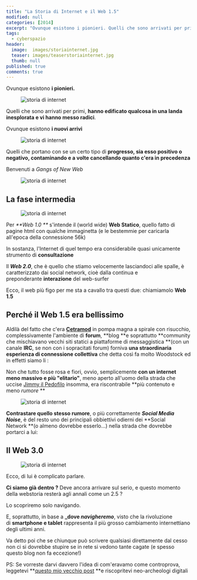 ```yaml
---
title: "La Storia di Internet e il Web 1.5"
modified: null
categories: [2014]
excerpt: "Ovunque esistono i pionieri. Quelli che sono arrivati per primi, hanno edificato qualcosa in una landa inesplorata e vi hanno messo radici..."
tags:
  - cyberspazio
header:  
  image:  images/storiainternet.jpg
  teaser: images/teaserstoriainternet.jpg
  thumb: null
published: true
comments: true
---
```


Ovunque esistono **i pionieri.**  

<figure>
<img src="https://2.bp.blogspot.com/-PTqyFlh_Q2k/VE-HxC_PwbI/AAAAAAAAKpQ/306jPVlOd1w/s1600/gangsofweb1.png" alt="storia di internet">
</figure>  
  
Quelli che sono arrivati per primi, **hanno edificato qualcosa in una landa inesplorata e vi hanno messo radici**.  
  
Ovunque esistono **i nuovi arrivi**  

<figure>
<img src="https://4.bp.blogspot.com/-icHGaN0C6_8/VE-IBWb6CYI/AAAAAAAAKpY/4_ddbvuO9Jg/s1600/gangsofweb2.png" alt="storia di internet">
</figure>
  
Quelli che portano con se un certo tipo di **progresso, sia esso positivo o negativo, contaminando e a volte cancellando quanto c'era in precedenza**
  
Benvenuti a _Gangs of New Web_  

<figure>
<img src="https://1.bp.blogspot.com/-aIyRkScqVxw/VE9Pmo2q2sI/AAAAAAAAKoU/g8WjeltbmSU/s1600/historyoftheinternet-timeline.png" alt="storia di internet">
</figure>
    
## La fase intermedia

<figure>
<img src="https://4.bp.blogspot.com/-xz3gAQx3mCc/VE9dRuaaeAI/AAAAAAAAKo4/kCiH6ErVVbo/s1600/BASTA56K.png" alt="storia di internet">
</figure>
  
Per _**Web 1.0 **_ s'intende il (world wide) **Web Statico**, quello fatto di pagine html con qualche immaginetta (e le bestemmie per caricarla all'epoca della connessione 56k)  
  
In sostanza, l'Internet di quel tempo era considerabile quasi unicamente strumento di **consultazione**  
  
Il _**Web 2.0**_, che è quello che stiamo velocemente lasciandoci alle spalle, è caratterizzato dai social network, cioè dalla continua e preponderante **interazione** del web-surfer  
  
Ecco, il web più figo per me sta a cavallo tra questi due: chiamiamolo **Web 1.5**  

## Perché il Web 1.5 era bellissimo

 Aldilà del fatto che c'era [**Cetramod**](/2013/cetramod) in pompa magna a spirale con risucchio, complessivamente l'ambiente di **forum**, **blog **e soprattutto **community che mischiavano vecchi siti statici a piattaforme di messaggistica **(con un canale **IRC**, se non con i sopracitati forum) forniva **una straordinaria esperienza di connessione collettiva** che detta così fa molto Woodstock ed in effetti siamo li :  
  
Non che tutto fosse rosa e fiori, ovvio, semplicemente **con un internet meno massivo e più "elitario"**, meno aperto all'uomo della strada che uccise [Jimmy il Pedofilo](https://www.youtube.com/watch?v=jEiEZdY2kQA) insomma, era riscontrabile **più contenuto e meno _rumore_ **  

<figure>
<img src="https://1.bp.blogspot.com/-IuDSz2WFRIk/VE9YokchygI/AAAAAAAAKok/6TjLoaLcbpQ/s1600/noise.jpg" alt="storia di internet">
</figure>
  
**Contrastare quello stesso rumore**, o più correttamente **_Social Media Noise_**, è del resto uno dei principali obbiettivi odierni dei **Social Network **(o almeno dovrebbe esserlo...) nella strada che dovrebbe portarci a lui:  

## Il Web 3.0

<figure>
<img src="https://1.bp.blogspot.com/-X5l_nDX9OS4/VE-J9QpU69I/AAAAAAAAKpk/F4FPV0hw20k/s1600/web-3.jpg" alt="storia di internet">
</figure>
  
Ecco, di lui è complicato parlare.  
  
**Ci siamo già dentro ?** Deve ancora arrivare sul serio, e questo momento della webstoria resterà agli annali come un 2.5 ?    
  
Lo scopriremo solo navigando.  
  
E, soprattutto, in base a **_dove _navigheremo_**, visto che la rivoluzione di **smartphone e tablet** rappresenta il più grosso cambiamento internettiano degli ultimi anni.  
  
Va detto poi che se chiunque può scrivere qualsiasi direttamente dal cesso non ci si dovrebbe stupire se in rete si vedono tante cagate (e spesso questo blog non fa eccezione!)
  
PS: Se vorreste darvi davvero l'idea di com'eravamo come controprova, leggetevi **[questo mio vecchio post](/2013/web-archive-archeologia-cybernetica) **e riscopritevi neo-archeologi digitali